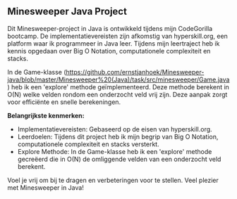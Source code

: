 ## Minesweeper Java Project

Dit Minesweeper-project in Java is ontwikkeld tijdens mijn CodeGorilla bootcamp. De implementatievereisten zijn afkomstig van hyperskill.org, een platform waar ik programmeer in Java leer. Tijdens mijn leertraject heb ik kennis opgedaan over Big O Notation, computationele complexiteit en stacks.

In de Game-klasse (https://github.com/ernstjanhoek/Minesweeper-java/blob/master/Minesweeper%20(Java)/task/src/minesweeper/Game.java) heb ik een 'explore' methode geïmplementeerd. Deze methode berekent in O(N) welke velden rondom een onderzocht veld vrij zijn. Deze aanpak zorgt voor efficiënte en snelle berekeningen.

**Belangrijkste kenmerken:** 
- Implementatievereisten: Gebaseerd op de eisen van hyperskill.org.
- Leerdoelen: Tijdens dit project heb ik mijn begrip van Big O Notation, computationele complexiteit en stacks versterkt.
- Explore Methode: In de Game-klasse heb ik een 'explore' methode gecreëerd die in O(N) de omliggende velden van een onderzocht veld berekent.

Voel je vrij om bij te dragen en verbeteringen voor te stellen. Veel plezier met Minesweeper in Java!
